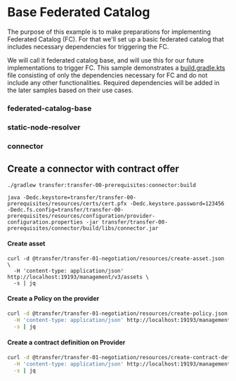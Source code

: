 # Base Federated Catalog

The purpose of this example is to make preparations for implementing Federated Catalog (FC).
For that we'll set up a basic federated catalog that includes necessary dependencies for triggering the FC.

We will call it federated catalog base, and will use this for our future implementations to trigger FC. This sample demonstrates
a [build.gradle.kts](./federated-catalog-base/build.gradle.kts) file consisting of
only the dependencies necessary for FC and do not include any other functionalities. Required dependencies will be added
in the later samples based on their use cases.

### federated-catalog-base
### static-node-resolver
### connector

## Create a connector with contract offer
```shell
./gradlew transfer:transfer-00-prerequisites:connector:build
```

```shell
java -Dedc.keystore=transfer/transfer-00-prerequisites/resources/certs/cert.pfx -Dedc.keystore.password=123456 -Dedc.fs.config=transfer/transfer-00-prerequisites/resources/configuration/provider-configuration.properties -jar transfer/transfer-00-prerequisites/connector/build/libs/connector.jar
```
#### Create asset
```shell
curl -d @transfer/transfer-01-negotiation/resources/create-asset.json \
  -H 'content-type: application/json' http://localhost:19193/management/v3/assets \
  -s | jq
```

#### Create a Policy on the provider
```bash
curl -d @transfer/transfer-01-negotiation/resources/create-policy.json \
  -H 'content-type: application/json' http://localhost:19193/management/v3/policydefinitions \
  -s | jq
```

#### Create a contract definition on Provider
```bash
curl -d @transfer/transfer-01-negotiation/resources/create-contract-definition.json \
  -H 'content-type: application/json' http://localhost:19193/management/v3/contractdefinitions \
  -s | jq
```